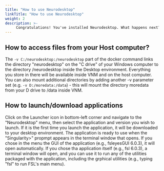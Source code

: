 ```yaml
---
title: "How to use Neurodesktop"
linkTitle: "How to use Neurodesktop"
weight: 2
description: >-
     Congratulations! You've installed Neurodesktop. What happens next?
---
```


## How to access files from your Host computer?
The `-v C:/neurodesktop:/neurodesktop` part of the docker command links the directory "neurodesktop" on the "C drive" of your Windows computer to the directory /neurodesktop inside the Desktop environment. Everything you store in there will be available inside VNM and on the host computer. You can also mount additional directories by adding another -v parameter set (e.g. `-v D:/moredata:/data`) - this will mount the directory moredata from your D drive to /data inside VNM. 

## How to launch/download applications
Click on the Launcher icon in bottom-left corner and navigate to the "Neurodesktop" menu, then select the application and version you wish to launch. If it is the first time you launch the application, it will be downloaded to your desktop environment. The application is ready to use when the "Singularity>" propmpt appears in the terminal window that opens. If you chose in the menu the GUI of the application (e.g., fsleyesGUI 6.0.3), it will open automatically. If you chose tha application itself (e.g., fsl 6.0.3), a terminal window will open, and you can use it to run any of the utilities packaged with the application, including the grphical utilities (e.g., typing "fsl" to run FSL's main menu).
